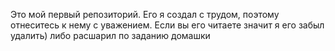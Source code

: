 Это мой первый репозиторий. Его я создал с трудом, поэтому отнеситесь к нему с уважением. Если вы его читаете значит я его забыл удалить) либо расшарил по заданию домашки
